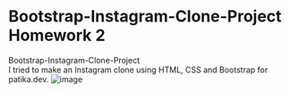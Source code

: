 # Bootstrap-Instagram-Clone-Project Homework 2
Bootstrap-Instagram-Clone-Project<br>
I tried to make an Instagram clone using HTML, CSS and Bootstrap for patika.dev.
![image](https://user-images.githubusercontent.com/68864968/117577946-b4fe3700-b0f4-11eb-8009-8a0e1a7390d2.png)
